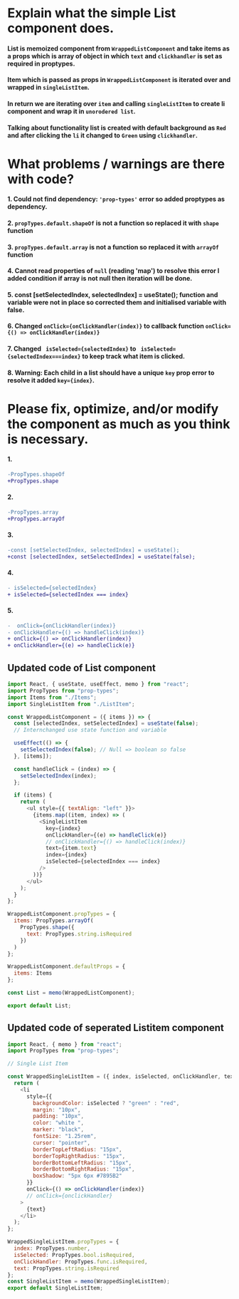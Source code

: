 # Explain what the simple List component does.

####  List is memoized component from `WrappedListComponent` and take items as a props which is array of object in which `text` and `clickhandler` is set as required in proptypes.
#### Item which is passed as props in `WrappedListComponent` is iterated over and wrapped in `singleListItem`.
#### In return we are iterating over `item` and calling `singleListItem` to create li component and wrap it in `unorodered list`.
#### Talking about functionality list is created with default background as `Red` and after clicking the `li` it changed to `Green` using `clickhandler`.

# What problems / warnings are there with code? 

#### 1. Could not find dependency: `'prop-types'` error  so added proptypes as dependency.
#### 2. `propTypes.default.shapeOf` is not a function so replaced it with `shape` function
#### 3. `propTypes.default.array` is not a function so replaced it with `arrayOf` function
#### 4. Cannot read properties of `null` (reading 'map') to resolve this error I added condition if array is not null then iteration will be done.
#### 5. const [setSelectedIndex, selectedIndex] = useState(); function and variable were not in place so corrected them and initialised variable with false.
#### 6. Changed `onClick={onClickHandler(index)}` to callback function `onClick={() => onClickHandler(index)}`
#### 7. Changed ` isSelected={selectedIndex}` to ` isSelected={selectedIndex===index}` to keep track what item is clicked.
#### 8. Warning: Each child in a list should have a unique `key` prop error to resolve it added  `key={index}`.


# Please fix, optimize, and/or modify the component as much as you think is necessary.

#### 1.
```diff
-PropTypes.shapeOf
+PropTypes.shape
```
#### 2.
```diff
-PropTypes.array
+PropTypes.arrayOf
```
####  3.
```diff
-const [setSelectedIndex, selectedIndex] = useState();
+const [selectedIndex, setSelectedIndex] = useState(false);
```

#### 4.
```diff
- isSelected={selectedIndex}
+ isSelected={selectedIndex === index}
```
#### 5.
```diff
-  onClick={onClickHandler(index)}
- onClickHandler={() => handleClick(index)}
+ onClick={() => onClickHandler(index)}
+ onClickHandler={(e) => handleClick(e)}
```

## Updated code of List component
```js
import React, { useState, useEffect, memo } from "react";
import PropTypes from "prop-types";
import Items from "./Items";
import SingleListItem from "./ListItem";

const WrappedListComponent = ({ items }) => {
  const [selectedIndex, setSelectedIndex] = useState(false);
  // Internchanged use state function and variable

  useEffect(() => {
    setSelectedIndex(false); // Null => boolean so false
  }, [items]);

  const handleClick = (index) => {
    setSelectedIndex(index);
  };

  if (items) {
    return (
      <ul style={{ textAlign: "left" }}>
        {items.map((item, index) => (
          <SingleListItem
            key={index}
            onClickHandler={(e) => handleClick(e)}
            // onClickHandler={() => handleClick(index)}
            text={item.text}
            index={index}
            isSelected={selectedIndex === index}
          />
        ))}
      </ul>
    );
  }
};

WrappedListComponent.propTypes = {
  items: PropTypes.arrayOf(
    PropTypes.shape({
      text: PropTypes.string.isRequired
    })
  )
};

WrappedListComponent.defaultProps = {
  items: Items
};

const List = memo(WrappedListComponent);

export default List;

```
## Updated code of seperated Listitem component 
```js
import React, { memo } from "react";
import PropTypes from "prop-types";

// Single List Item

const WrappedSingleListItem = ({ index, isSelected, onClickHandler, text }) => {
  return (
    <li
      style={{
        backgroundColor: isSelected ? "green" : "red",
        margin: "10px",
        padding: "10px",
        color: "white ",
        marker: "black",
        fontSize: "1.25rem",
        cursor: "pointer",
        borderTopLeftRadius: "15px",
        borderTopRightRadius: "15px",
        borderBottomLeftRadius: "15px",
        borderBottomRightRadius: "15px",
        boxShadow: "5px 6px #7895B2"
      }}
      onClick={() => onClickHandler(index)}
      // onClick={onclickHandler}
    >
      {text}
    </li>
  );
};

WrappedSingleListItem.propTypes = {
  index: PropTypes.number,
  isSelected: PropTypes.bool.isRequired,
  onClickHandler: PropTypes.func.isRequired,
  text: PropTypes.string.isRequired
};
const SingleListItem = memo(WrappedSingleListItem);
export default SingleListItem;

```
